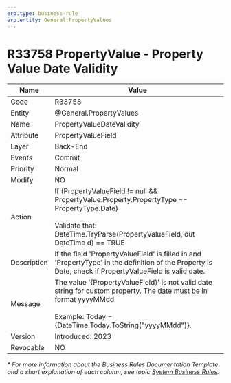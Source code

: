 ```yaml
---
erp.type: business-rule
erp.entity: General.PropertyValues
---
```


# R33758 PropertyValue - Property Value Date Validity

| Name | Value |
| ---- | ----- |
| Code | R33758 |
| Entity | @General.PropertyValues |
| Name | PropertyValueDateValidity |
| Attribute | PropertyValueField |
| Layer | Back-End |
| Events | Commit |
| Priority | Normal |
| Modify | NO |
| Action | If (PropertyValueField != null && PropertyValue.Property.PropertyType == PropertyType.Date) <br> <br> Validate that: DateTime.TryParse(PropertyValueField, out DateTime d) == TRUE |
| Description| If the field 'PropertyValueField' is filled in and 'PropertyType' in the definition of the Property is Date, check if PropertyValueField is valid date.|
| Message | The value '{PropertyValueField}' is not valid date string for custom property. The date must be in format yyyyMMdd.<br> <br> Example: Today = {DateTime.Today.ToString("yyyyMMdd")}.|
| Version | Introduced: 2023 |
| Revocable | NO |

*\* For more information about the Business Rules Documentation Template and a short explanation of each column, see
topic [System Business Rules](../templates/template-description-system-business-rules.md).*
